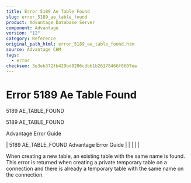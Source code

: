 ```yaml
---
title: Error 5189 Ae Table Found
slug: error_5189_ae_table_found
product: Advantage Database Server
component: Advantage
version: "12"
category: Reference
original_path_html: error_5189_ae_table_found.htm
source: Advantage CHM
tags:
  - error
checksum: 3e3eb372fb429bd8206cdbb1b26178466f8607ea
---
```


# Error 5189 Ae Table Found

5189 AE\_TABLE\_FOUND

5189 AE\_TABLE\_FOUND

Advantage Error Guide

| 5189 AE\_TABLE\_FOUND  Advantage Error Guide |  |  |  |  |

When creating a new table, an existing table with the same name is found. This error is returned when creating a private temporary table on a connection and there is already a temporary table with the same name on the connection.
